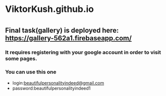 # ViktorKush.github.io
#
## Final task(gallery) is deployed here: https://gallery-562a1.firebaseapp.com/
### It requires registering with your google account in order to visit some pages.
 
 

### You can use this one
 * login:beautifulpersonalityindeed@gmail.com
  * password:beautifulpersonalityindeed1
